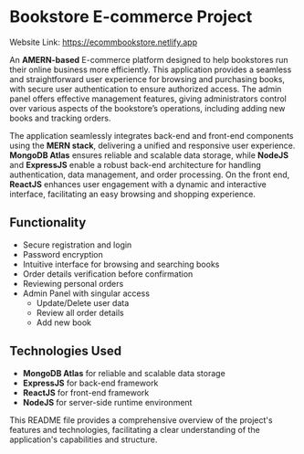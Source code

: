 # Bookstore E-commerce Project
Website Link: https://ecommbookstore.netlify.app 

An **AMERN-based** E-commerce platform designed to help bookstores run their online business more efficiently. This application provides a seamless and straightforward user experience for browsing and purchasing books, with secure user authentication to ensure authorized access. The admin panel offers effective management features, giving administrators control over various aspects of the bookstore’s operations, including adding new books and tracking orders.

The application seamlessly integrates back-end and front-end components using the **MERN stack**, delivering a unified and responsive user experience. **MongoDB Atlas** ensures reliable and scalable data storage, while **NodeJS** and **ExpressJS** enable a robust back-end architecture for handling authentication, data management, and order processing. On the front end, **ReactJS** enhances user engagement with a dynamic and interactive interface, facilitating an easy browsing and shopping experience.

## Functionality

- Secure registration and login
- Password encryption
- Intuitive interface for browsing and searching books
- Order details verification before confirmation
- Reviewing personal orders
- Admin Panel with singular access
  - Update/Delete user data
  - Review all order details
  - Add new book

## Technologies Used

- **MongoDB Atlas** for reliable and scalable data storage
- **ExpressJS** for back-end framework
- **ReactJS** for front-end framework
- **NodeJS** for server-side runtime environment

This README file provides a comprehensive overview of the project's features and technologies, facilitating a clear understanding of the application's capabilities and structure.
